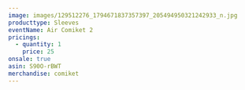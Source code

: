 ```yaml
---
image: images/129512276_1794671837357397_205494950321242933_n.jpg
producttype: Sleeves
eventName: Air Comiket 2
pricings:
  - quantity: 1
    price: 25
onsale: true
asin: S90O-rBWT
merchandise: comiket
---
```

